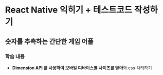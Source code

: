 # React Native 익히기 + 테스트코드 작성하기

## 숫자를 추측하는 간단한 게임 어플

### 학습 내용
- **Dimension API 를 사용하여 모바일 디바이스별 사이즈를 받아**와 css 처리하기
